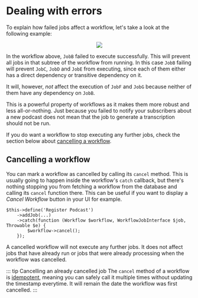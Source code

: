 # Dealing with errors

To explain how failed jobs affect a workflow, let's take a look at the following
example:

<div style="text-align: center">
    <img src="/workflow-5.svg" />
</div>

In the workflow above, `JobB` failed to execute successfully. This will prevent
all jobs in that subtree of the workflow from running. In this case `JobB`
failing will prevent `JobC`, `JobD` and `JobE` from executing, since each of
them either has a direct dependency or transitive dependency on it.

It will, however, _not_ affect the execution of `JobF` and `JobG` because
neither of them have any dependency on `JobB`.

This is a powerful property of workflows as it makes them more robust and less
all-or-nothing. Just because you failed to notify your subscribers about a new
podcast does not mean that the job to generate a transcription should not be
run.

If you do want a workflow to stop executing any further jobs, check the section
below about [cancelling a workflow](#cancelling-a-workflow).

## Cancelling a workflow

You can mark a workflow as cancelled by calling its `cancel` method. This is
usually going to happen inside the workflow's `catch` callback, but there's
nothing stopping you from fetching a workflow from the database and calling its
`cancel` function there. This can be useful if you want to display a _Cancel
Workflow_ button in your UI for example.

```php{4}
$this->define('Register Podcast')
    ->addJob(...)
    ->catch(function (Workflow $workflow, WorkflowJobInterface $job, Throwable $e) {
        $workflow->cancel();
    });
```

A cancelled workflow will not execute any further jobs. It does not affect jobs
that have already run or jobs that were already processing when the workflow was
cancelled.

::: tip Cancelling an already cancelled job The `cancel` method of a workflow is
[idempotent](https://en.wikipedia.org/wiki/Idempotence), meaning you can safely
call it multiple times without updating the timestamp everytime. It will remain
the date the workflow was first cancelled. :::
